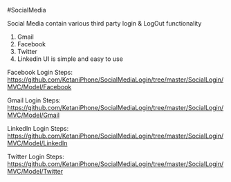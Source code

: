#SocialMedia

Social Media contain various third party login  & LogOut functionality

1. Gmail
2. Facebook
3. Twitter
4. Linkedin
UI is simple and easy to use


Facebook Login Steps:
https://github.com/KetaniPhone/SocialMediaLogin/tree/master/SocialLogin/MVC/Model/Facebook


Gmail Login Steps:
https://github.com/KetaniPhone/SocialMediaLogin/tree/master/SocialLogin/MVC/Model/Gmail


LinkedIn Login Steps:
https://github.com/KetaniPhone/SocialMediaLogin/tree/master/SocialLogin/MVC/Model/LinkedIn


Twitter Login Steps:
https://github.com/KetaniPhone/SocialMediaLogin/tree/master/SocialLogin/MVC/Model/Twitter
